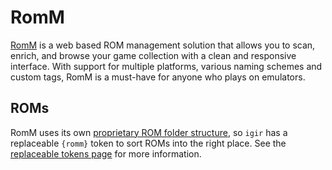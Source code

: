 # RomM

[RomM](https://github.com/rommapp/romm) is a web based ROM management solution that allows you to scan, enrich, and browse your game collection with a clean and responsive interface. With support for multiple platforms, various naming schemes and custom tags, RomM is a must-have for anyone who plays on emulators.

## ROMs

RomM uses its own [proprietary ROM folder structure](https://github.com/rommapp/romm/wiki/Supported-Platforms), so `igir` has a replaceable `{romm}` token to sort ROMs into the right place. See the [replaceable tokens page](../../output/tokens.md) for more information.
